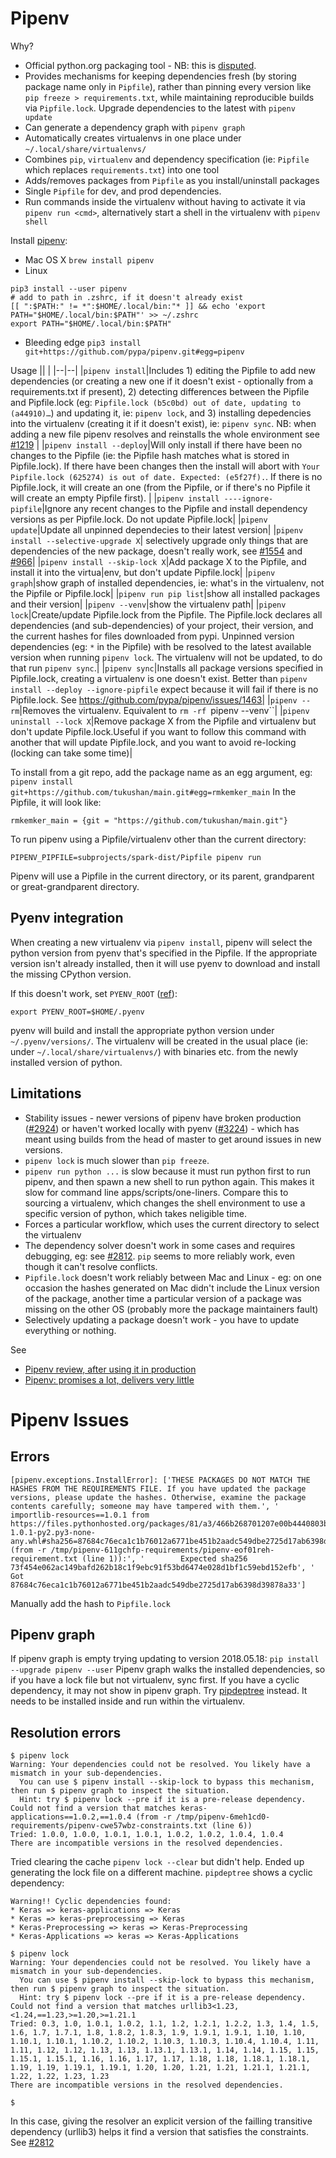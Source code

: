 # Pipenv

Why? 
* Official python.org packaging tool - NB: this is [disputed](https://chriswarrick.com/blog/2018/07/17/pipenv-promises-a-lot-delivers-very-little/#officially-recommended-tool-or-how-we-got-here).
* Provides mechanisms for keeping dependencies fresh (by storing package name only in `Pipfile`), rather than pinning every version like `pip freeze > requirements.txt`, while maintaining reproducible builds via `Pipfile.lock`. Upgrade dependencies to the latest with `pipenv update`
* Can generate a dependency graph with `pipenv graph`
* Automatically creates virtualenvs in one place under `~/.local/share/virtualenvs/`
* Combines `pip`, `virtualenv` and dependency specification (ie: `Pipfile` which replaces `requirements.txt`) into one tool
* Adds/removes packages from `Pipfile` as you install/uninstall packages
* Single `Pipfile` for dev, and prod dependencies.
* Run commands inside the virtualenv without having to activate it via `pipenv run <cmd>`, alternatively start a shell in the virtualenv with `pipenv shell`

Install [pipenv](http://docs.python-guide.org/en/latest/dev/virtualenvs/):
* Mac OS X `brew install pipenv`
* Linux
```
pip3 install --user pipenv
# add to path in .zshrc, if it doesn't already exist
[[ ":$PATH:" != *":$HOME/.local/bin:"* ]] && echo 'export PATH="$HOME/.local/bin:$PATH"' >> ~/.zshrc
export PATH="$HOME/.local/bin:$PATH"
```
* Bleeding edge `pip3 install git+https://github.com/pypa/pipenv.git#egg=pipenv`

Usage
|| |
|--|--|
|`pipenv install`|Includes 1) editing the Pipfile to add new dependencies (or creating a new one if it doesn't exist - optionally from a requirements.txt if present), 2) detecting differences between the Pipfile and Pipfile.lock (eg: `Pipfile.lock (b5c0bd) out of date, updating to (a44910)…`) and updating it, ie: `pipenv lock`, and 3) installing depedencies into the virtualenv (creating it if it doesn't exist), ie: `pipenv sync`. NB: when adding a new file pipenv resolves and reinstalls the whole environment see [#1219](https://github.com/pypa/pipenv/issues/1219) |
|`pipenv install --deploy`|Will only install if there have been no changes to the Pipfile (ie: the Pipfile hash matches what is stored in Pipfile.lock). If there have been changes then the install will abort with `Your Pipfile.lock (625274) is out of date. Expected: (e5f27f).`. If there is no Pipfile.lock, it will create an one (from the Pipfile, or if there's no Pipfile it will create an empty Pipfile first). |
|`pipenv install ----ignore-pipfile`|Ignore any recent changes to the Pipfile and install dependency versions as per Pipfile.lock. Do not update Pipfile.lock|
|`pipenv update`|Update all unpinned dependecies to their latest version|
|`pipenv install --selective-upgrade X`| selectively upgrade only things that are dependencies of the new package, doesn't really work, see [#1554](https://github.com/pypa/pipenv/issues/1554) and [#966](https://github.com/pypa/pipenv/issues/966)|
|`pipenv install --skip-lock X`|Add package X to the Pipfile, and install it into the virtua|env, but don't update Pipfile.lock|
|`pipenv graph`|show graph of installed dependencies, ie: what's in the virtualenv, not the Pipfile or Pipfile.lock|
|`pipenv run pip list`|show all installed packages and their version|
|`pipenv --venv`|show the virtualenv path|
|`pipenv lock`|Create/update Pipfile.lock from the Pipfile. The Pipfile.lock declares all dependencies (and sub-dependencies) of your project, their version, and the current hashes for files downloaded from pypi. Unpinned version dependencies (eg: `*` in the Pipfile) with be resolved to the latest available version when running `pipenv lock`. The virtualenv will not be updated, to do that run `pipenv sync`.|
|`pipenv sync`|Installs all package versions specified in Pipfile.lock, creating a virtualenv is one doesn't exist. Better than `pipenv install --deploy --ignore-pipfile` expect because it will fail if there is no Pipfile.lock. See https://github.com/pypa/pipenv/issues/1463|
|`pipenv --rm`|Removes the virtualenv. Equivalent to `rm -rf `pipenv --venv``|
|`pipenv uninstall --lock X`|Remove package X from the Pipfile and virtualenv but don't update Pipfile.lock.Useful if you want to follow this command with another that will update Pipfile.lock, and you want to avoid re-locking (locking can take some time)|


To install from a git repo, add the package name as an egg argument, eg: `pipenv install git+https://github.com/tukushan/main.git#egg=rmkemker_main`
In the Pipfile, it will look like:
```
rmkemker_main = {git = "https://github.com/tukushan/main.git"}
```

To run pipenv using a Pipfile/virtualenv other than the current directory:
```
PIPENV_PIPFILE=subprojects/spark-dist/Pipfile pipenv run
```

Pipenv will use a Pipfile in the current directory, or its parent, grandparent or great-grandparent directory.

## Pyenv integration

When creating a new virtualenv via `pipenv install`, pipenv will select the python version from pyenv that's specified in the Pipfile. If the appropriate version isn't already installed, then it will use pyenv to download and install the missing CPython version.

If this doesn't work, set `PYENV_ROOT` ([ref](https://github.com/pypa/pipenv/blob/0ec97edbf797d0d3d133dc773831c5e7fab92cd2/docs/diagnose.rst#-my-pyenv-installed-python-is-not-found)):
```
export PYENV_ROOT=$HOME/.pyenv
```
pyenv will build and install the appropriate python version under `~/.pyenv/versions/`. The virtualenv will be created in the usual place (ie: under `~/.local/share/virtualenvs/`) with binaries etc. from the newly installed version of python.

## Limitations

* Stability issues - newer versions of pipenv have broken production ([#2924](https://github.com/pypa/pipenv/issues/2924)) or haven't worked locally with pyenv ([#3224](https://github.com/pypa/pipenv/issues/3224)) - which has meant using builds from the head of master to get around issues in new versions.
* `pipenv lock` is much slower than `pip freeze`.
* `pipenv run python ...` is slow because it must run python first to run pipenv, and then spawn a new shell to run python again. This makes it slow for command line apps/scripts/one-liners. Compare this to sourcing a virtualenv, which changes the shell environment to use a specific version of python, which takes neligible time.
* Forces a particular workflow, which uses the current directory to select the virtualenv
* The dependency solver doesn't work in some cases and requires debugging, eg: see [#2812](https://github.com/pypa/pipenv/issues/2812). `pip` seems to more reliably work, even though it can't resolve conflicts.
* `Pipfile.lock` doesn't work reliably between Mac and Linux - eg: on one occasion the hashes generated on Mac didn't include the Linux version of the package, another time a particular version of a package was missing on the other OS (probably more the package maintainers fault)
* Selectively updating a package doesn't work - you have to update everything or nothing.

See 
* [Pipenv review, after using it in production](https://medium.com/@DJetelina/pipenv-review-after-using-in-production-a05e7176f3f0)
* [Pipenv: promises a lot, delivers very little](https://chriswarrick.com/blog/2018/07/17/pipenv-promises-a-lot-delivers-very-little/)


# Pipenv Issues

## Errors

```
[pipenv.exceptions.InstallError]: ['THESE PACKAGES DO NOT MATCH THE HASHES FROM THE REQUIREMENTS FILE. If you have updated the package versions, please update the hashes. Otherwise, examine the package contents carefully; someone may have tampered with them.', '    importlib-resources==1.0.1 from https://files.pythonhosted.org/packages/81/a3/466b268701207e00b4440803be132e892bd9fc74f1fe786d7e33146ad2c7/importlib_resources-1.0.1-py2.py3-none-any.whl#sha256=87684c76eca1c1b76012a6771be451b2aadc549dbe2725d17ab6398d39878a33 (from -r /tmp/pipenv-611gchfp-requirements/pipenv-eof01reh-requirement.txt (line 1)):', '        Expected sha256 73f454e062ac149bafd262b18c1f9ebc91f53bd6474e028d1bf1c59ebd152efb', '             Got        87684c76eca1c1b76012a6771be451b2aadc549dbe2725d17ab6398d39878a33']
```

Manually add the hash to `Pipfile.lock`

## Pipenv graph

If pipenv graph is empty trying updating to version 2018.05.18: `pip install --upgrade pipenv --user`
Pipenv graph walks the installed dependencies, so if you have a lock file but not virtualenv, sync first.
If you have a cyclic dependency, it may not show in pipenv graph. Try [pipdeptree](https://github.com/naiquevin/pipdeptree) instead. It needs to be installed inside and run within the virtualenv.

## Resolution errors

```
$ pipenv lock
Warning: Your dependencies could not be resolved. You likely have a mismatch in your sub-dependencies.
  You can use $ pipenv install --skip-lock to bypass this mechanism, then run $ pipenv graph to inspect the situation.
  Hint: try $ pipenv lock --pre if it is a pre-release dependency.
Could not find a version that matches keras-applications==1.0.2,==1.0.4 (from -r /tmp/pipenv-6meh1cd0-requirements/pipenv-cwe57wbz-constraints.txt (line 6))
Tried: 1.0.0, 1.0.0, 1.0.1, 1.0.1, 1.0.2, 1.0.2, 1.0.4, 1.0.4
There are incompatible versions in the resolved dependencies.
```

Tried clearing the cache `pipenv lock --clear` but didn't help. Ended up generating the lock file on a different machine. `pipdeptree` shows a cyclic dependency:
```
Warning!! Cyclic dependencies found:
* Keras => keras-applications => Keras
* Keras => keras-preprocessing => Keras
* Keras-Preprocessing => keras => Keras-Preprocessing
* Keras-Applications => keras => Keras-Applications
```


```
$ pipenv lock
Warning: Your dependencies could not be resolved. You likely have a mismatch in your sub-dependencies.
  You can use $ pipenv install --skip-lock to bypass this mechanism, then run $ pipenv graph to inspect the situation.
  Hint: try $ pipenv lock --pre if it is a pre-release dependency.
Could not find a version that matches urllib3<1.23,<1.24,==1.23,>=1.20,>=1.21.1
Tried: 0.3, 1.0, 1.0.1, 1.0.2, 1.1, 1.2, 1.2.1, 1.2.2, 1.3, 1.4, 1.5, 1.6, 1.7, 1.7.1, 1.8, 1.8.2, 1.8.3, 1.9, 1.9.1, 1.9.1, 1.10, 1.10, 1.10.1, 1.10.1, 1.10.2, 1.10.2, 1.10.3, 1.10.3, 1.10.4, 1.10.4, 1.11, 1.11, 1.12, 1.12, 1.13, 1.13, 1.13.1, 1.13.1, 1.14, 1.14, 1.15, 1.15, 1.15.1, 1.15.1, 1.16, 1.16, 1.17, 1.17, 1.18, 1.18, 1.18.1, 1.18.1, 1.19, 1.19, 1.19.1, 1.19.1, 1.20, 1.20, 1.21, 1.21, 1.21.1, 1.21.1, 1.22, 1.22, 1.23, 1.23
There are incompatible versions in the resolved dependencies.

$ 
```
In this case, giving the resolver an explicit version of the failling transitive dependency (urllib3) helps it find a version that satisfies the constraints. See [#2812](https://github.com/pypa/pipenv/issues/2812)



